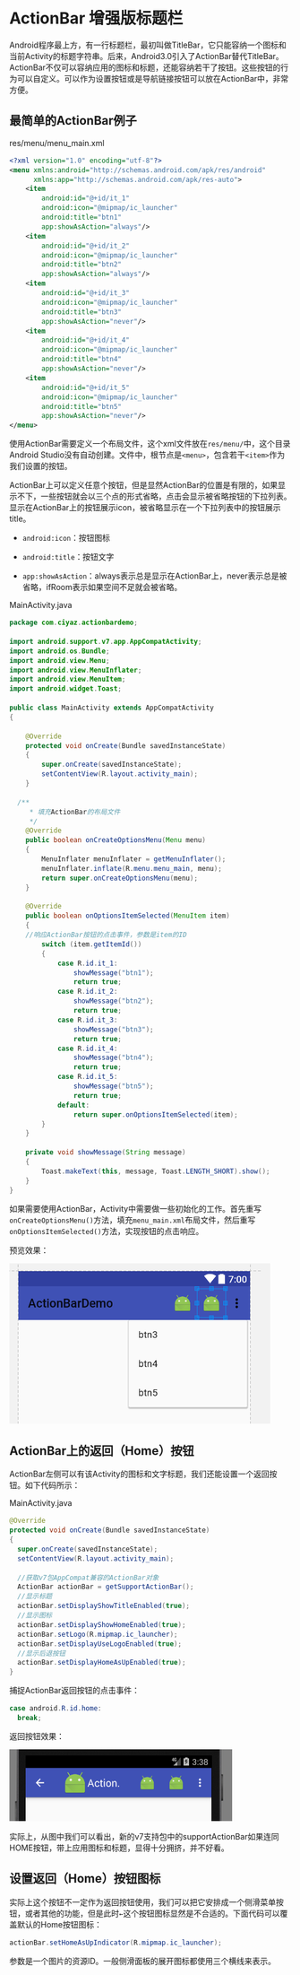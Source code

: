# ActionBar 增强版标题栏

Android程序最上方，有一行标题栏，最初叫做TitleBar，它只能容纳一个图标和当前Activity的标题字符串。后来，Android3.0引入了ActionBar替代TitleBar。ActionBar不仅可以容纳应用的图标和标题，还能容纳若干了按钮。这些按钮的行为可以自定义。可以作为设置按钮或是导航链接按钮可以放在ActionBar中，非常方便。

## 最简单的ActionBar例子

res/menu/menu_main.xml
```xml
<?xml version="1.0" encoding="utf-8"?>
<menu xmlns:android="http://schemas.android.com/apk/res/android"
	  xmlns:app="http://schemas.android.com/apk/res-auto">
	<item
		android:id="@+id/it_1"
		android:icon="@mipmap/ic_launcher"
		android:title="btn1"
		app:showAsAction="always"/>
	<item
		android:id="@+id/it_2"
		android:icon="@mipmap/ic_launcher"
		android:title="btn2"
		app:showAsAction="always"/>
	<item
		android:id="@+id/it_3"
		android:icon="@mipmap/ic_launcher"
		android:title="btn3"
		app:showAsAction="never"/>
	<item
		android:id="@+id/it_4"
		android:icon="@mipmap/ic_launcher"
		android:title="btn4"
		app:showAsAction="never"/>
	<item
		android:id="@+id/it_5"
		android:icon="@mipmap/ic_launcher"
		android:title="btn5"
		app:showAsAction="never"/>
</menu>
```

使用ActionBar需要定义一个布局文件，这个xml文件放在`res/menu/`中，这个目录Android Studio没有自动创建。文件中，根节点是`<menu>`，包含若干`<item>`作为我们设置的按钮。

ActionBar上可以定义任意个按钮，但是显然ActionBar的位置是有限的，如果显示不下，一些按钮就会以三个点的形式省略，点击会显示被省略按钮的下拉列表。显示在ActionBar上的按钮展示icon，被省略显示在一个下拉列表中的按钮展示title。

* `android:icon`：按钮图标
* `android:title`：按钮文字

* `app:showAsAction`：always表示总是显示在ActionBar上，never表示总是被省略，ifRoom表示如果空间不足就会被省略。

MainActivity.java
```java
package com.ciyaz.actionbardemo;

import android.support.v7.app.AppCompatActivity;
import android.os.Bundle;
import android.view.Menu;
import android.view.MenuInflater;
import android.view.MenuItem;
import android.widget.Toast;

public class MainActivity extends AppCompatActivity
{

	@Override
	protected void onCreate(Bundle savedInstanceState)
	{
		super.onCreate(savedInstanceState);
		setContentView(R.layout.activity_main);
	}

  /**
	 * 填充ActionBar的布局文件
	 */
	@Override
	public boolean onCreateOptionsMenu(Menu menu)
	{
		MenuInflater menuInflater = getMenuInflater();
		menuInflater.inflate(R.menu.menu_main, menu);
		return super.onCreateOptionsMenu(menu);
	}

	@Override
	public boolean onOptionsItemSelected(MenuItem item)
	{
    //响应ActionBar按钮的点击事件，参数是item的ID
		switch (item.getItemId())
		{
			case R.id.it_1:
				showMessage("btn1");
				return true;
			case R.id.it_2:
				showMessage("btn2");
				return true;
			case R.id.it_3:
				showMessage("btn3");
				return true;
			case R.id.it_4:
				showMessage("btn4");
				return true;
			case R.id.it_5:
				showMessage("btn5");
				return true;
			default:
				return super.onOptionsItemSelected(item);
		}
	}

	private void showMessage(String message)
	{
		Toast.makeText(this, message, Toast.LENGTH_SHORT).show();
	}
}
```

如果需要使用ActionBar，Activity中需要做一些初始化的工作。首先重写`onCreateOptionsMenu()`方法，填充`menu_main.xml`布局文件，然后重写`onOptionsItemSelected()`方法，实现按钮的点击响应。

预览效果：

![](res/1.png)

## ActionBar上的返回（Home）按钮

ActionBar左侧可以有该Activity的图标和文字标题，我们还能设置一个返回按钮。如下代码所示：

MainActivity.java
```java
@Override
protected void onCreate(Bundle savedInstanceState)
{
  super.onCreate(savedInstanceState);
  setContentView(R.layout.activity_main);

  //获取v7包AppCompat兼容的ActionBar对象
  ActionBar actionBar = getSupportActionBar();
  //显示标题
  actionBar.setDisplayShowTitleEnabled(true);
  //显示图标
  actionBar.setDisplayShowHomeEnabled(true);
  actionBar.setLogo(R.mipmap.ic_launcher);
  actionBar.setDisplayUseLogoEnabled(true);
  //显示后退按钮
  actionBar.setDisplayHomeAsUpEnabled(true);
}
```

捕捉ActionBar返回按钮的点击事件：

```java
case android.R.id.home:
  break;
```

返回按钮效果：

![](res/2.png)

实际上，从图中我们可以看出，新的v7支持包中的supportActionBar如果连同HOME按钮，带上应用图标和标题，显得十分拥挤，并不好看。

## 设置返回（Home）按钮图标

实际上这个按钮不一定作为返回按钮使用，我们可以把它安排成一个侧滑菜单按钮，或者其他的功能，但是此时`←`这个按钮图标显然是不合适的。下面代码可以覆盖默认的Home按钮图标：

```java
actionBar.setHomeAsUpIndicator(R.mipmap.ic_launcher);
```

参数是一个图片的资源ID。一般侧滑面板的展开图标都使用三个横线来表示。
